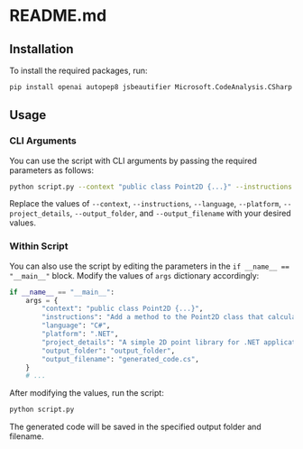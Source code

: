 
# README.md

## Installation

To install the required packages, run:

```bash
pip install openai autopep8 jsbeautifier Microsoft.CodeAnalysis.CSharp
```

## Usage

### CLI Arguments

You can use the script with CLI arguments by passing the required parameters as follows:

```bash
python script.py --context "public class Point2D {...}" --instructions "Add a method to the Point2D class that calculates the distance between two points." --language "C#" --platform ".NET" --project_details "A simple 2D point library for .NET applications." --output_folder "output_folder" --output_filename "generated_code.cs"
```

Replace the values of `--context`, `--instructions`, `--language`, `--platform`, `--project_details`, `--output_folder`, and `--output_filename` with your desired values.

### Within Script

You can also use the script by editing the parameters in the `if __name__ == "__main__"` block. Modify the values of `args` dictionary accordingly:

```python
if __name__ == "__main__":
    args = {
        "context": "public class Point2D {...}",
        "instructions": "Add a method to the Point2D class that calculates the distance between two points.",
        "language": "C#",
        "platform": ".NET",
        "project_details": "A simple 2D point library for .NET applications.",
        "output_folder": "output_folder",
        "output_filename": "generated_code.cs",
    }
    # ...
```

After modifying the values, run the script:

```bash
python script.py
```

The generated code will be saved in the specified output folder and filename.
